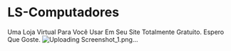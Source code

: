 # LS-Computadores
Uma Loja  Virtual Para Você Usar Em Seu Site Totalmente Gratuito. Espero Que Goste.
![Uploading Screenshot_1.png…]()

